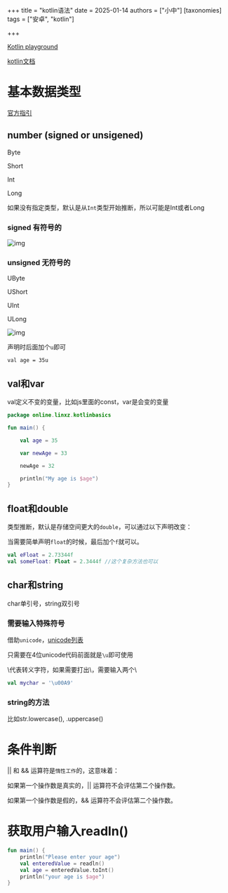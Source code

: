 +++
title = "kotlin语法"
date = 2025-01-14
authors = ["小中"]
[taxonomies]
tags = ["安卓", "kotlin"]

+++

[Kotlin playground](https://play.kotlinlang.org/#eyJ2ZXJzaW9uIjoiMi4xLjAiLCJwbGF0Zm9ybSI6ImphdmEiLCJhcmdzIjoiIiwibm9uZU1hcmtlcnMiOnRydWUsInRoZW1lIjoiaWRlYSIsImNvZGUiOiIvKipcbiAqIFlvdSBjYW4gZWRpdCwgcnVuLCBhbmQgc2hhcmUgdGhpcyBjb2RlLlxuICogcGxheS5rb3RsaW5sYW5nLm9yZ1xuICovXG5mdW4gbWFpbigpIHtcbiAgICBwcmludGxuKFwiSGVsbG8sIHdvcmxkISEhXCIpXG59In0=)


[kotlin文档](https://kotlinlang.org/docs/home.html)

# 基本数据类型

[官方指引](https://kotlinlang.org/docs/basic-types.html)

## number (signed or unsigened)

Byte 

Short

Int

Long

如果没有指定类型，默认是从`Int`类型开始推断，所以可能是Int或者Long

### signed 有符号的

![img](https://linxz-aliyun.oss-cn-shenzhen.aliyuncs.com/images/202501141000568.png)

### unsigned 无符号的

UByte

UShort

UInt

ULong

![img](https://linxz-aliyun.oss-cn-shenzhen.aliyuncs.com/images/202501141114494.png)

声明时后面加个`u`即可

`val age = 35u`

## val和var

val定义不变的变量，比如js里面的const，var是会变的变量

```kt
package online.linxz.kotlinbasics

fun main() {

    val age = 35

    var newAge = 33

    newAge = 32

    println("My age is $age")
}

```

## float和double

类型推断，默认是存储空间更大的`double`，可以通过以下声明改变：

当需要简单声明`float`的时候，最后加个`f`就可以。

```kt
val eFloat = 2.73344f
val someFloat: Float = 2.3444f //这个复杂方法也可以
```

## char和string

char单引号，string双引号

### 需要输入特殊符号

借助`unicode`，[unicode列表](https://en.wikipedia.org/wiki/List_of_Unicode_characters)

只需要在4位unicode代码前面就是`\u`即可使用

\代表转义字符，如果需要打出\，需要输入两个\\

```kt
val mychar = '\u00A9'
```

### string的方法

比如str.lowercase(), .uppercase()

# 条件判断

|| 和 && 运算符是`惰性工作`的，这意味着：

如果第一个操作数是真实的，|| 运算符不会评估第二个操作数。

如果第一个操作数是假的，&& 运算符不会评估第二个操作数。

# 获取用户输入readln()

```kt
fun main() {
    println("Please enter your age")
    val enteredValue = readln()
    val age = enteredValue.toInt()
    println("your age is $age")
}
```


